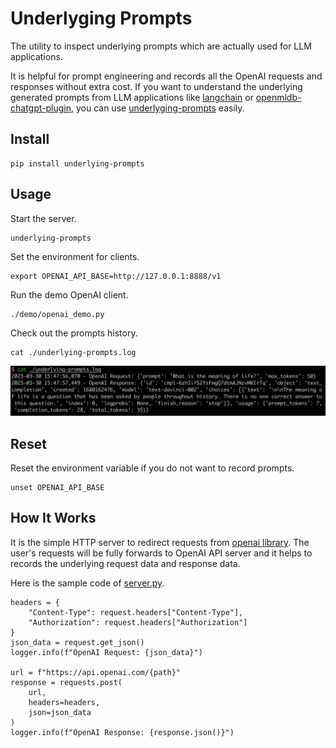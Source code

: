 # Underlyging Prompts

The utility to inspect underlying prompts which are actually used for LLM applications.

It is helpful for prompt engineering and records all the OpenAI requests and responses without extra cost. If you want to understand the underlying generated prompts from LLM applications like [langchain](https://github.com/hwchase17/langchain) or [openmldb-chatgpt-plugin](https://github.com/tobegit3hub/openmldb-chatgpt-plugin), you can use [underlyging-prompts](https://github.com/tobegit3hub/underlyging-prompts) easily.

## Install

```
pip install underlying-prompts
```

## Usage

Start the server.

```
underlying-prompts
```

Set the environment for clients.

```
export OPENAI_API_BASE=http://127.0.0.1:8888/v1
```

Run the demo OpenAI client.

```
./demo/openai_demo.py
```

Check out the prompts history.

```
cat ./underlying-prompts.log
```

![](./images/underlying-prompts-log.png)

## Reset

Reset the environment variable if you do not want to record prompts.

```
unset OPENAI_API_BASE
```

## How It Works

It is the simple HTTP server to redirect requests from [openai library](https://github.com/openai/openai-python). The user's requests will be fully forwards to OpenAI API server and it helps to records the underlying request data and response data.

Here is the sample code of [server.py](./underlying_prompts/server.py).

```
headers = {
    "Content-Type": request.headers["Content-Type"],
    "Authorization": request.headers["Authorization"]
}
json_data = request.get_json()
logger.info(f"OpenAI Request: {json_data}")

url = f"https://api.openai.com/{path}"
response = requests.post(
    url,
    headers=headers,
    json=json_data
)
logger.info(f"OpenAI Response: {response.json()}")
```
